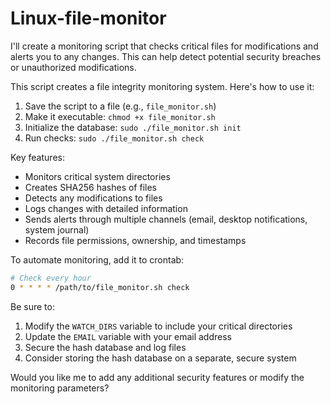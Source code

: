 # Linux-file-monitor

I'll create a monitoring script that checks critical files for modifications and alerts you to any changes. This can help detect potential security breaches or unauthorized modifications.​​​​​​​​​​​​​​​​

This script creates a file integrity monitoring system. Here's how to use it:

1. Save the script to a file (e.g., `file_monitor.sh`)
2. Make it executable: `chmod +x file_monitor.sh`
3. Initialize the database: `sudo ./file_monitor.sh init`
4. Run checks: `sudo ./file_monitor.sh check`

Key features:
- Monitors critical system directories
- Creates SHA256 hashes of files
- Detects any modifications to files
- Logs changes with detailed information
- Sends alerts through multiple channels (email, desktop notifications, system journal)
- Records file permissions, ownership, and timestamps

To automate monitoring, add it to crontab:
```bash
# Check every hour
0 * * * * /path/to/file_monitor.sh check
```

Be sure to:
1. Modify the `WATCH_DIRS` variable to include your critical directories
2. Update the `EMAIL` variable with your email address
3. Secure the hash database and log files
4. Consider storing the hash database on a separate, secure system

Would you like me to add any additional security features or modify the monitoring parameters?​​​​​​​​​​​​​​​​
